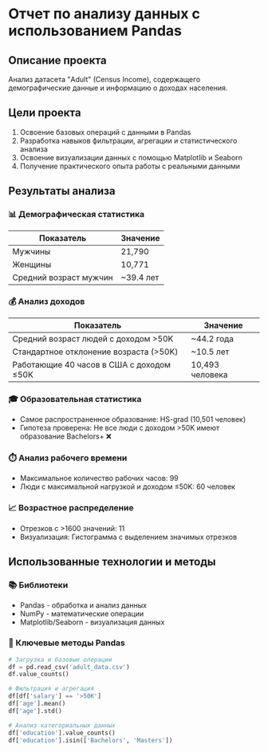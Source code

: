 # Отчет по анализу данных с использованием Pandas

## Описание проекта
Анализ датасета "Adult" (Census Income), содержащего демографические данные и информацию о доходах населения.

## Цели проекта
1. Освоение базовых операций с данными в Pandas
2. Разработка навыков фильтрации, агрегации и статистического анализа
3. Освоение визуализации данных с помощью Matplotlib и Seaborn
4. Получение практического опыта работы с реальными данными

## Результаты анализа

### 📊 Демографическая статистика
| Показатель | Значение |
|------------|----------|
| Мужчины | 21,790 |
| Женщины | 10,771 |
| Средний возраст мужчин | ~39.4 лет |

### 💰 Анализ доходов
| Показатель | Значение |
|------------|----------|
| Средний возраст людей с доходом >50K | ~44.2 года |
| Стандартное отклонение возраста (>50K) | ~10.5 лет |
| Работающие 40 часов в США с доходом ≤50K | 10,493 человека |

### 🎓 Образовательная статистика
- Самое распространенное образование: HS-grad (10,501 человек)
- Гипотеза проверена: Не все люди с доходом >50K имеют образование Bachelors+ ❌

### ⏱️ Анализ рабочего времени
- Максимальное количество рабочих часов: 99
- Люди с максимальной нагрузкой и доходом ≤50K: 60 человек

### 📈 Возрастное распределение
- Отрезков с >1600 значений: 11
- Визуализация: Гистограмма с выделением значимых отрезков

## Использованные технологии и методы

### 📚 Библиотеки
- Pandas - обработка и анализ данных
- NumPy - математические операции
- Matplotlib/Seaborn - визуализация данных

### 🔧 Ключевые методы Pandas
```python
# Загрузка и базовые операции
df = pd.read_csv('adult_data.csv')
df.value_counts()

# Фильтрация и агрегация
df[df['salary'] == '>50K']
df['age'].mean()
df['age'].std()

# Анализ категориальных данных
df['education'].value_counts()
df['education'].isin(['Bachelors', 'Masters'])